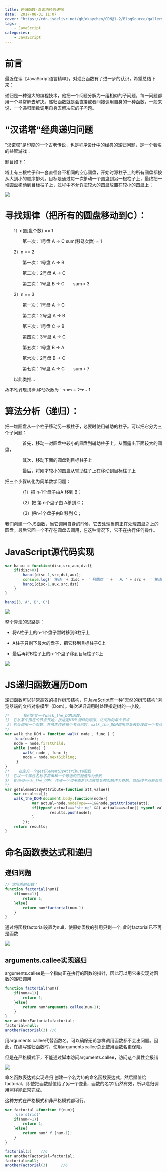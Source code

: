 ```yaml
---
title: 递归函数-汉诺塔经典递归
date:  2017-08-31 11:07
cover: "https://cdn.jsdelivr.net/gh/okaychen/CDN@1.2/BlogSource/gallery/thumb_018.jpg"
tags:
    - JavaScript
categories:
    - JavaScript
---
```

# 前言
最近在读《JavaScript语言精粹》，对递归函数有了进一步的认识，希望总结下来：

递归是一种强大的编程技术，他把一个问题分解为一组相似的子问题，每一问题都用一个寻常解去解决。递归函数就是会直接或者间接调用自身的一种函数，一般来说，一个递归函数调用自身去解决它的子问题。

# "汉诺塔"经典递归问题
"汉诺塔"是印度的一个古老传说，也是程序设计中的经典的递归问题，是一个著名的益智游戏：

题目如下：

塔上有三根柱子和一套直径各不相同的空心圆盘，开始时源柱子上的所有圆盘都按从大到小的顺序排列。目标是通过每一次移动一个圆盘到另一根柱子上，最终把一堆圆盘移动到目标柱子上，过程中不允许把较大的圆盘放置在较小的圆盘上；

<fancybox>![](https://cdn.jsdelivr.net/gh/okaychen/CDN@2.2/BlogSource/cnblogs_img/1140602-20170826161041339-1044886841.png)</fancybox>

<!-- more -->

# 寻找规律（把所有的圆盘移动到C）：
　　1）n(圆盘个数) == 1

　　　　第一次：1号盘  A -> C      sum(移动次数) = 1

　　2）n == 2

　　　　第一次：1号盘 A -> B

　　　　第二次：2号盘 A -> C

　　　　第三次：1号盘 B -> C　　sum = 3

　　3）n == 3

　　　　第一次：1号盘 A -> C

　　　　第二次：2号盘 A -> B

　　　　第三次：1号盘 C -> B

　　　　第四次：3号盘 A -> C

　　　　第五次：1号盘 B -> A

　　　　第六次：2号盘 B -> C

　　　　第七次：1号盘 A -> C　　sum = 7

　　以此类推...

故不难发现规律,移动次数为：sum = 2^n - 1　

# 算法分析（递归）：
把一堆圆盘从一个柱子移动另一根柱子，必要时使用辅助的柱子。可以把它分为三个子问题：

　　　　首先，移动一对圆盘中较小的圆盘到辅助柱子上，从而露出下面较大的圆盘，

　　　　其次，移动下面的圆盘到目标柱子上

　　　　最后，将刚才较小的圆盘从辅助柱子上在移动到目标柱子上

把三个步骤转化为简单数学问题：

　　　　（1）把 n-1个盘子由A 移到 B；

　　　　（2）把 第 n个盘子由 A移到 C；

　　　　（3）把n-1个盘子由B 移到 C；

我们创建一个JS函数，当它调用自身的时候，它去处理当前正在处理圆盘之上的圆盘。最后它回一个不存在圆盘去调用，在这种情况下，它不在执行任何操作。

# JavaScript源代码实现
```js
var hanoi = function(disc,src,aux,dst){ 
    if(disc>0){
        hanoi(disc-1,src,dst,aux);
        console.log(' 移动 '+ disc +  ' 号圆盘 ' + ' 从 ' + src +  ' 移动到 ' +  dst);
        hanoi(disc-1,aux,src,dst)
    }
}

hanoi(3,'A','B','C')
```
<fancybox>![](https://cdn.jsdelivr.net/gh/okaychen/CDN@2.2/BlogSource/cnblogs_img/1140602-20170826185640527-159094023.png)</fancybox>

整个算法的思路是：

- 将A柱子上的n-1个盘子暂时移到B柱子上

- A柱子只剩下最大的盘子，把它移到目标柱子C上

- 最后再将B柱子上的n-1个盘子移到目标柱子C上

<fancybox>![](https://cdn.jsdelivr.net/gh/okaychen/CDN@2.2/BlogSource/cnblogs_img/1140602-20170826174129183-1188124420.gif)</fancybox>

# JS递归函数遍历Dom
递归函数可以非常高效的操作树形结构，在JavaScript有一种"天然的树形结构"浏览器端的文档对象模型（Dom）。每次递归调用时处理指定树的一小段。
```js
/*      我们定义一个walk_the_DOM函数， 
1） 它从某个指定的节点开始，按指定HTML源码的顺序，访问树的每个节点 
 2）它会调用一个函数，并依次传递每个节点给它，walk_the_DOM调用自身去处理每一个节点
*/
var walk_the_DOM = function walk( node , func ) {  
    func(node);    
    node = node.firstChild;    
    while (node) {   
        walk( node , func );   
        node = node.nextSibling;   
     }    
}
/*    在定义一个getElementByAttribute函数
1） 它以一个属性名称字符串和一个可选的匹配值作为参数
2） 它调用walk_the_DOM，传递一个用来查找节点属性名的函数作为参数，匹配得节点都会累加到一个数组中
*/
var getElementsByAttribute=function(att,value){
    var results=[];
    walk_the_DOM(document.body,function(node){                    
            var actual=node.nodeType===1&&node.getAttribute(att);                    
            if(typeof actual==='string' &&( actual===value|| typeof value!=='string')){                   
                    results.push(node);                    
            }
        });
    return results;
}
```

# 命名函数表达式和递归
## 递归问题
```js
// 求阶乘的函数：
function factorial(num){
    if(num<=1){
        return 1;
    }else{
        return num*factorial(num-1);
    }
}
```
通过将函数factorial设置为null，使原始函数的引用只剩一个, 此时factorial已不再是函数

<fancybox>![](https://cdn.jsdelivr.net/gh/okaychen/CDN@2.2/BlogSource/cnblogs_img/1140602-20170826193620027-806984604.png)</fancybox>

## arguments.callee实现递归
arguments.callee是一个指向正在执行的函数的指针，因此可以用它来实现对函数的递归调用
```js
function factorial(num){
    if(num<=1){
        return 1;
    }else{
        return num*arguments.callee(num-1);
    }
}
var anotherFactorial=factorial;
factorial=null;
anotherFactorial(3) //6
```
用arguments.callee代替函数名，可以确保无论怎样调用函数都不会出问题。因此，在编写递归函数时，使用arguments.callee总比使用函数名更保险。

但是在严格模式下，不能通过脚本访问arguments.callee，访问这个属性会报错

<fancybox>![](https://cdn.jsdelivr.net/gh/okaychen/CDN@2.2/BlogSource/cnblogs_img/1140602-20170826194200855-11517974.png)</fancybox>

命名函数表达式实现递归
创建一个名为f()的命名函数表达式，然后赋值给factorial，即使把函数赋值给了另一个变量，函数的名字f仍然有效，所以递归调用照样能正常完成。

这种方式在严格模式和非严格模式都可行。

```js
var factorial =function f(num){
    'use strict'
    if(num<=1){
        return 1;
    }else{
        return num* f (num-1);
    }
}

factorial(3)    //6
var anotherFactorial=factorial;
factorial=null;
anotherFactorial(3)      //6
```
